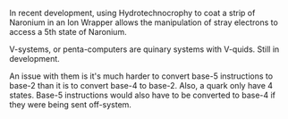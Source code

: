 
In recent development, using Hydrotechnocrophy to coat a strip of Naronium in an Ion Wrapper allows the manipulation of stray electrons to access a 5th state of Naronium.

V-systems, or penta-computers are quinary systems with V-quids. Still in development.

An issue with them is it's much harder to convert base-5 instructions to base-2 than it is to convert base-4 to base-2. Also, a quark only have 4 states. Base-5 instructions would also have to be converted to base-4 if they were being sent off-system.